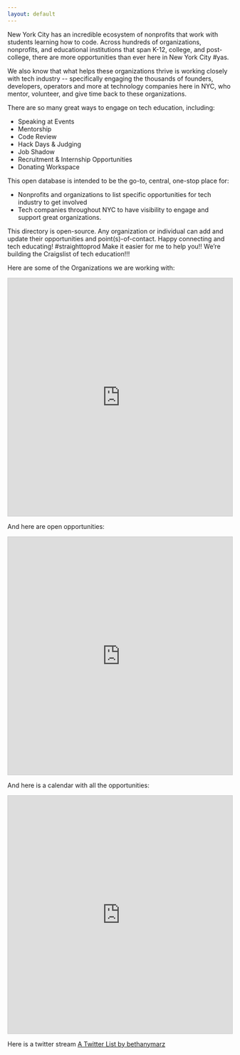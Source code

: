 ```yaml
---
layout: default
---
```


New York City has an incredible ecosystem of nonprofits that work with students learning how to code. Across hundreds of organizations, nonprofits, and educational institutions that span K-12, college, and post-college, there are more opportunities than ever here in New York City #yas.

We also know that what helps these organizations thrive is working closely with tech industry -- specifically engaging the thousands of founders, developers, operators and more at technology companies here in NYC, who mentor, volunteer, and give time back to these organizations. 

There are so many great ways to engage on tech education, including:
* Speaking at Events
* Mentorship
* Code Review
* Hack Days & Judging 
* Job Shadow
* Recruitment & Internship Opportunities
* Donating Workspace

This open database is intended to be the go-to, central, one-stop place for:
* Nonprofits and organizations to list specific opportunities for tech industry to get involved
* Tech companies throughout NYC to have visibility to engage and support great organizations.

This directory is open-source. Any organization or individual can add and update their opportunities and point(s)-of-contact.
Happy connecting and tech educating!
#straighttoprod
Make it easier for me to help you!!
We’re building the Craigslist of tech education!!!

Here are some of the Organizations we are working with:

<iframe class="airtable-embed" src="https://airtable.com/embed/shrlv1DThZ3LxK72o?backgroundColor=blue&viewControls=on" frameborder="0" onmousewheel="" width="100%" height="533" style="background: transparent; border: 1px solid #ccc;"></iframe>

And here are open opportunities:

<iframe class="airtable-embed" src="https://airtable.com/embed/shrCVsGzIXrT0s8VL?backgroundColor=blue&viewControls=on" frameborder="0" onmousewheel="" width="100%" height="533" style="background: transparent; border: 1px solid #ccc;"></iframe>

And here is a calendar with all the opportunities:

<iframe class="airtable-embed" src="https://airtable.com/embed/shrFW59tCafjYsj6g?backgroundColor=blue&viewControls=on" frameborder="0" onmousewheel="" width="100%" height="533" style="background: transparent; border: 1px solid #ccc;"></iframe>

Here is a twitter stream
<a class="twitter-timeline" data-lang="en" href="https://twitter.com/bethanymarz/lists/stackers?ref_src=twsrc%5Etfw">A Twitter List by bethanymarz</a> <script async src="https://platform.twitter.com/widgets.js" charset="utf-8"></script>
